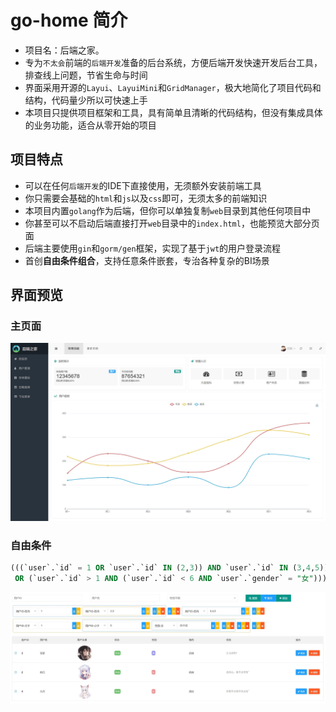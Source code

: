# go-home 简介

- 项目名：后端之家。
- 专为`不太会`前端的`后端开发`准备的后台系统，方便后端开发快速开发后台工具，排查线上问题，节省生命与时间
- 界面采用开源的`Layui`、`LayuiMini`和`GridManager`，极大地简化了项目代码和结构，代码量少所以可快速上手
- 本项目只提供项目框架和工具，具有简单且清晰的代码结构，但没有集成具体的业务功能，适合从零开始的项目

## 项目特点

- 可以在任何`后端开发`的IDE下直接使用，无须额外安装前端工具
- 你只需要会基础的`html`和`js`以及`css`即可，无须太多的前端知识
- 本项目内置`golang`作为后端，但你可以单独复制`web`目录到其他任何项目中
- 你甚至可以不启动后端直接打开`web`目录中的`index.html`，也能预览大部分页面
- 后端主要使用`gin`和`gorm/gen`框架，实现了基于`jwt`的用户登录流程
- 首创**自由条件组合**，支持任意条件嵌套，专治各种复杂的BI场景

## 界面预览

### 主页面

![预览](web/image/preview.jpeg)

### 自由条件

```sql
(((`user`.`id` = 1 OR `user`.`id` IN (2,3)) AND `user`.`id` IN (3,4,5))
 OR (`user`.`id` > 1 AND (`user`.`id` < 6 AND `user`.`gender` = "女")))
```

![预览](web/image/condition.jpeg)